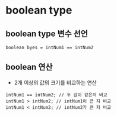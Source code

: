 # boolean type

## boolean type 변수 선언
```boolean byes = intNum1 == intNum2```

## boolean 연산
* 2개 이상의 값의 크기를 비교하는 연산
```
intNum1 == intNum2; // 두 값이 같은지 비교
intNum1 > intNum2; // intNum1이 큰 지 비교
intNum1 < intNum2; // intNum2가 큰 지 비교
```
